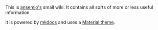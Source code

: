 This is [ansemjo's](https://github.com/ansemjo) small wiki. It contains all sorts of 
more or less useful information.

It is powered by [mkdocs](https://www.mkdocs.org/) and uses a [Material theme](https://squidfunk.github.io/mkdocs-material/).



